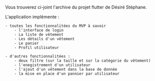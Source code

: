 Vous trouverez ci-joint l'archive du projet flutter de Désiré Stéphane.

L'application implémente : 

	- toutes les fonctionnalitées du MVP à savoir
		- l'interface de login
		- La liste de vêtement
		- Les détails d'un vêtement
		- Le panier
		- Profil utilisateur

	- d'autres fonctionnalitées :
		- deux filtre (sur la taille et sur la catégorie du vêtement)
		- l'enegistrement d'un utilisateur
		- l'ajout d'un vêtement dans la base de donnée
		- la mise en place d'un pannier par utilisateur